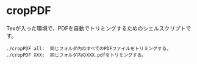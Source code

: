 # cropPDF

Texが入った環境で、PDFを自動でトリミングするためのシェルスクリプトです。

```
./cropPDF all:  同じフォルダ内のすべてのPDFファイルをトリミングする。
./cropPDF XXX:  同じフォルダ内のXXX.pdfをトリミングする。
```
